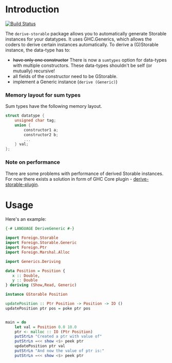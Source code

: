 # Introduction

[![Build Status](https://travis-ci.org/mkloczko/derive-storable.svg?branch=master)](https://travis-ci.org/mkloczko/derive-storable)

The `derive-storable` package allows you to automatically generate Storable instances for your datatypes. It uses GHC.Generics, which allows the coders to derive certain instances automatically. To derive a (G)Storable instance, the data-type has to:

* ~~have only one constructor~~ There is now a `sumtypes` option for data-types with multiple constructors. These data-types shouldn't be self (or mutually) recursive!
* all fields of the constructor need to be GStorable.
* implement a Generic instance (`derive (Generic)`)

### Memory layout for sum types

Sum types have the following memory layout. 

```c
struct datatype {
    unsigned char tag;
    union { 
        constructor1 a;
        constructor2 b;
        ...
    } val;
};

```

### Note on performance

There are some problems with performance of derived Storable instances. For now there exists a solution in form of GHC Core plugin - [derive-storable-plugin](https://hackage.haskell.org/package/derive-storable-plugin).

# Usage

Here's an example:


```haskell
{-# LANGUAGE DeriveGeneric #-}

import Foreign.Storable
import Foreign.Storable.Generic
import Foreign.Ptr
import Foreign.Marshal.Alloc

import Generics.Deriving

data Position = Position {
   x :: Double, 
   y :: Double
} deriving (Show,Read, Generic)

instance GStorable Position

updatePosition :: Ptr Position -> Position -> IO ()
updatePosition ptr pos = poke ptr pos


main = do
    let val = Position 0.0 10.0
    ptr <- malloc :: IO (Ptr Position)      
    putStrLn "Created a ptr with value of"
    putStrLn =<< show <$> peek ptr
    updatePosition ptr val
    putStrLn "And now the value of ptr is:"   
    putStrLn =<< show <$> peek ptr

```


